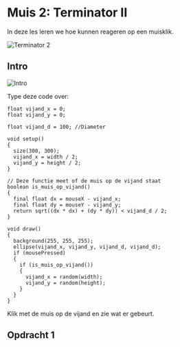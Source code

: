 # Muis 2: Terminator II

In deze les leren we hoe kunnen reageren op een muisklik. 

![Terminator 2](Terminator2.jpg)

## Intro

![Intro](Muisknop_Intro.png)

Type deze code over:

```processing
float vijand_x = 0;
float vijand_y = 0;

float vijand_d = 100; //Diameter

void setup()
{
  size(300, 300);
  vijand_x = width / 2;
  vijand_y = height / 2;
}

// Deze functie meet of de muis op de vijand staat
boolean is_muis_op_vijand()
{
  final float dx = mouseX - vijand_x;
  final float dy = mouseY - vijand_y;
  return sqrt((dx * dx) + (dy * dy)) < vijand_d / 2;
}

void draw()
{
  background(255, 255, 255);
  ellipse(vijand_x, vijand_y, vijand_d, vijand_d); 
  if (mousePressed)
  {
    if (is_muis_op_vijand())
    {
      vijand_x = random(width);
      vijand_y = random(height);
    }
  }
}
```

Klik met de muis op de vijand en zie wat er gebeurt.

## Opdracht 1


